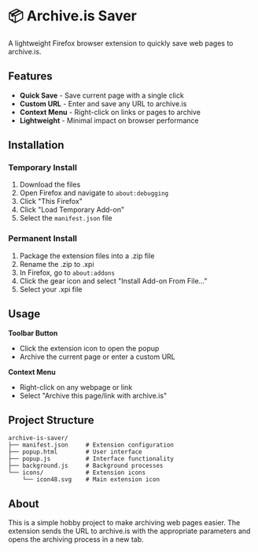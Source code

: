 # 📦 Archive.is Saver

A lightweight Firefox browser extension to quickly save web pages to archive.is.


## Features

- **Quick Save** - Save current page with a single click
- **Custom URL** - Enter and save any URL to archive.is 
- **Context Menu** - Right-click on links or pages to archive
- **Lightweight** - Minimal impact on browser performance

## Installation

### Temporary Install
1. Download the files
2. Open Firefox and navigate to `about:debugging`
3. Click "This Firefox"
4. Click "Load Temporary Add-on"
5. Select the `manifest.json` file

### Permanent Install
1. Package the extension files into a .zip file
2. Rename the .zip to .xpi
3. In Firefox, go to `about:addons`
4. Click the gear icon and select "Install Add-on From File..."
5. Select your .xpi file

## Usage

**Toolbar Button**
- Click the extension icon to open the popup
- Archive the current page or enter a custom URL

**Context Menu**
- Right-click on any webpage or link
- Select "Archive this page/link with archive.is"

## Project Structure

```
archive-is-saver/
├── manifest.json     # Extension configuration
├── popup.html        # User interface
├── popup.js          # Interface functionality
├── background.js     # Background processes
└── icons/            # Extension icons
    └── icon48.svg    # Main extension icon
```

## About

This is a simple hobby project to make archiving web pages easier. The extension sends the URL to archive.is with the appropriate parameters and opens the archiving process in a new tab.

